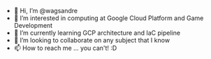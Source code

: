 - 👋 Hi, I’m @wagsandre
- 👀 I’m interested in computing at Google Cloud Platform and Game Development
- 🌱 I’m currently learning GCP architecture and IaC pipeline
- 💞️ I’m looking to collaborate on any subject that I know
- 📫 How to reach me ... you can't! :D

<!---
wagsandre/wagsandre is a ✨ special ✨ repository because its `README.md` (this file) appears on your GitHub profile.
You can click the Preview link to take a look at your changes.
--->
